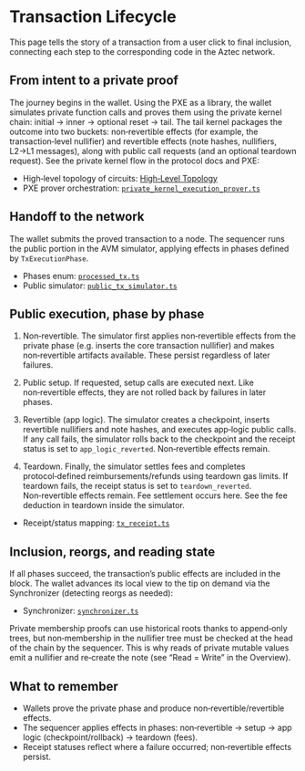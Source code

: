 # Transaction Lifecycle

This page tells the story of a transaction from a user click to final inclusion, connecting each step to the corresponding code in the Aztec network.

## From intent to a private proof

The journey begins in the wallet. Using the PXE as a library, the wallet simulates private function calls and proves them using the private kernel chain: initial → inner → optional reset → tail. The tail kernel packages the outcome into two buckets: non‑revertible effects (for example, the transaction‑level nullifier) and revertible effects (note hashes, nullifiers, L2→L1 messages), along with public call requests (and an optional teardown request). See the private kernel flow in the protocol docs and PXE:

- High‑level topology of circuits: [High‑Level Topology](https://github.com/AztecProtocol/aztec-packages/blob/next/docs/docs/protocol-specs/circuits/high-level-topology.md)
- PXE prover orchestration: [`private_kernel_execution_prover.ts`](https://github.com/AztecProtocol/aztec-packages/blob/next/yarn-project/pxe/src/private_kernel/private_kernel_execution_prover.ts)

## Handoff to the network

The wallet submits the proved transaction to a node. The sequencer runs the public portion in the AVM simulator, applying effects in phases defined by `TxExecutionPhase`.

- Phases enum: [`processed_tx.ts`](https://github.com/AztecProtocol/aztec-packages/blob/next/yarn-project/stdlib/src/tx/processed_tx.ts)
- Public simulator: [`public_tx_simulator.ts`](https://github.com/AztecProtocol/aztec-packages/blob/next/yarn-project/simulator/src/public/public_tx_simulator/public_tx_simulator.ts)

## Public execution, phase by phase

1. Non‑revertible. The simulator first applies non‑revertible effects from the private phase (e.g. inserts the core transaction nullifier) and makes non‑revertible artifacts available. These persist regardless of later failures.

2. Public setup. If requested, setup calls are executed next. Like non‑revertible effects, they are not rolled back by failures in later phases.

3. Revertible (app logic). The simulator creates a checkpoint, inserts revertible nullifiers and note hashes, and executes app‑logic public calls. If any call fails, the simulator rolls back to the checkpoint and the receipt status is set to `app_logic_reverted`. Non‑revertible effects remain.

4. Teardown. Finally, the simulator settles fees and completes protocol‑defined reimbursements/refunds using teardown gas limits. If teardown fails, the receipt status is set to `teardown_reverted`. Non‑revertible effects remain. Fee settlement occurs here. See the fee deduction in teardown inside the simulator.

- Receipt/status mapping: [`tx_receipt.ts`](https://github.com/AztecProtocol/aztec-packages/blob/next/yarn-project/stdlib/src/tx/tx_receipt.ts)

## Inclusion, reorgs, and reading state

If all phases succeed, the transaction’s public effects are included in the block. The wallet advances its local view to the tip on demand via the Synchronizer (detecting reorgs as needed):

- Synchronizer: [`synchronizer.ts`](https://github.com/AztecProtocol/aztec-packages/blob/next/yarn-project/pxe/src/synchronizer/synchronizer.ts)

Private membership proofs can use historical roots thanks to append‑only trees, but non‑membership in the nullifier tree must be checked at the head of the chain by the sequencer. This is why reads of private mutable values emit a nullifier and re‑create the note (see “Read = Write” in the Overview).

## What to remember

- Wallets prove the private phase and produce non‑revertible/revertible effects.
- The sequencer applies effects in phases: non‑revertible → setup → app logic (checkpoint/rollback) → teardown (fees).
- Receipt statuses reflect where a failure occurred; non‑revertible effects persist.